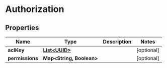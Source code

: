 

# Authorization

## Properties

Name | Type | Description | Notes
------------ | ------------- | ------------- | -------------
**aclKey** | [**List&lt;UUID&gt;**](UUID.md) |  |  [optional]
**permissions** | **Map&lt;String, Boolean&gt;** |  |  [optional]




